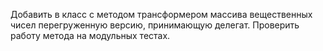 Добавить в класс с методом трансформером массива вещественных чисел перегруженную версию, принимающую делегат. Проверить работу метода на модульных тестах.
